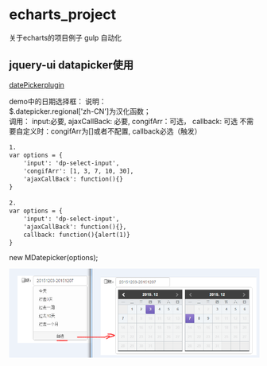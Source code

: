 # echarts_project
关于echarts的项目例子
gulp 自动化  

jquery-ui datapicker使用
--------
[datePickerplugin](https://github.com/huanglp47/echarts_project/blob/master/public/js/datePickerplugin.js)  

demo中的日期选择框：
说明：  
$.datepicker.regional['zh-CN']为汉化函数；  
调用：
    input:必要, ajaxCallBack: 必要, congifArr：可选， callback: 可选
    不需要自定义时：congifArr为[]或者不配置, callback必选（触发）

    1.
    var options = {
        'input': 'dp-select-input',
        'congifArr': [1, 3, 7, 10, 30],
        'ajaxCallBack': function(){}
    }

    2.
    var options = {
        'input': 'dp-select-input',
        'ajaxCallBack': function(){},
        callback: function(){alert(1)}
    }
 new MDatepicker(options);
    
![datePickerplugin图片](https://github.com/huanglp47/echarts_project/blob/master/aa.png)
